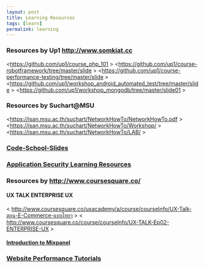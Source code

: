 ```yaml
---
layout: post
title: Learning Resources
tags: [learn]
permalink: learning
---
```



<!-- more -->

### Resources by Up1 <http://www.somkiat.cc>
<https://github.com/up1/course_php_101 >
<https://github.com/up1/course-robotframework/tree/master/slide >
<https://github.com/up1/course-performance-testing/tree/master/slide >
<https://github.com/up1/workshop_android_automated_test/tree/master/slide >
<https://github.com/up1/workshop_mongodb/tree/master/slide01 >

### Resources by Suchart@MSU

<https://isan.msu.ac.th/suchart/NetworkHowTo/NetworkHowTo.pdf >
<https://isan.msu.ac.th/suchart/NetworkHowTo/Workshop/ >
<https://isan.msu.ac.th/suchart/NetworkHowTo/LAB/ >


### [Code-School-Slides](https://github.com/fishbecat/Code-School-Slides)

### [Application Security Learning Resources](https://github.com/paragonie/awesome-appsec)

### Resources by <http://www.coursesquare.co/>
#### UX TALK ENTERPRISE UX
< http://www.coursesquare.co/uxacademy/a/course/courseInfo/UX-Talk-ตอน-E-Commerce-แบบไทยๆ >
< http://www.coursesquare.co/course/courseInfo/UX-TALK-Ep02-ENTERPRISE-UX >

#### [Introduction to Mixpanel](http://www.coursesquare.co/course/courseInfo/Introduction-to-Mixpanel)

### [Website Performance Tutorials](https://www.youtube.com/playlist?list=PLLnpHn493BHGpGXukqYsxwQw3ziW3uti6)
